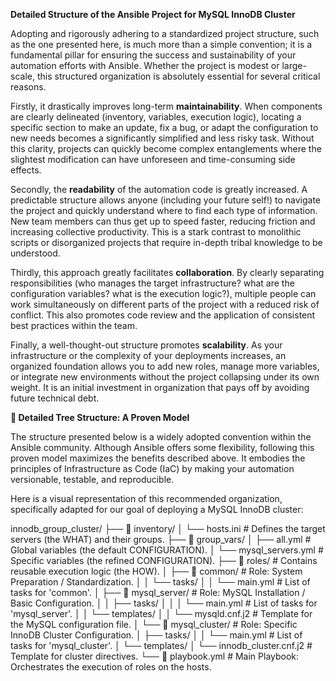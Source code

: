 
**Detailed Structure of the Ansible Project for MySQL InnoDB Cluster**

Adopting and rigorously adhering to a standardized project structure, such as the one presented here, is much more than a simple convention; it is a fundamental pillar for ensuring the success and sustainability of your automation efforts with Ansible. Whether the project is modest or large-scale, this structured organization is absolutely essential for several critical reasons.

Firstly, it drastically improves long-term **maintainability**. When components are clearly delineated (inventory, variables, execution logic), locating a specific section to make an update, fix a bug, or adapt the configuration to new needs becomes a significantly simplified and less risky task. Without this clarity, projects can quickly become complex entanglements where the slightest modification can have unforeseen and time-consuming side effects.

Secondly, the **readability** of the automation code is greatly increased. A predictable structure allows anyone (including your future self\!) to navigate the project and quickly understand where to find each type of information. New team members can thus get up to speed faster, reducing friction and increasing collective productivity. This is a stark contrast to monolithic scripts or disorganized projects that require in-depth tribal knowledge to be understood.

Thirdly, this approach greatly facilitates **collaboration**. By clearly separating responsibilities (who manages the target infrastructure? what are the configuration variables? what is the execution logic?), multiple people can work simultaneously on different parts of the project with a reduced risk of conflict. This also promotes code review and the application of consistent best practices within the team.

Finally, a well-thought-out structure promotes **scalability**. As your infrastructure or the complexity of your deployments increases, an organized foundation allows you to add new roles, manage more variables, or integrate new environments without the project collapsing under its own weight. It is an initial investment in organization that pays off by avoiding future technical debt.

**🌳 Detailed Tree Structure: A Proven Model**

The structure presented below is a widely adopted convention within the Ansible community. Although Ansible offers some flexibility, following this proven model maximizes the benefits described above. It embodies the principles of Infrastructure as Code (IaC) by making your automation versionable, testable, and reproducible.

Here is a visual representation of this recommended organization, specifically adapted for our goal of deploying a MySQL InnoDB cluster:

innodb_group_cluster/
├── 📁 inventory/
│   └── hosts.ini           \# Defines the target servers (the WHAT) and their groups.
├── 📁 group\_vars/
│   ├── all.yml             \# Global variables (the default CONFIGURATION).
│   └── mysql\_servers.yml   \# Specific variables (the refined CONFIGURATION).
├── 📁 roles/                \# Contains reusable execution logic (the HOW).
│   ├── 📁 common/           \# Role: System Preparation / Standardization.
│   │   └── tasks/
│   │       └── main.yml    \# List of tasks for 'common'.
│   ├── 📁 mysql\_server/     \# Role: MySQL Installation / Basic Configuration.
│   │   ├── tasks/
│   │   │   └── main.yml    \# List of tasks for 'mysql\_server'.
│   │   └── templates/
│   │       └── mysqld.cnf.j2 \# Template for the MySQL configuration file.
│   └── 📁 mysql\_cluster/    \# Role: Specific InnoDB Cluster Configuration.
│       ├── tasks/
│       │   └── main.yml    \# List of tasks for 'mysql\_cluster'.
│       └── templates/
│           └── innodb\_cluster.cnf.j2 \# Template for cluster directives.
└── 📜 playbook.yml              \# Main Playbook: Orchestrates the execution of roles on the hosts.